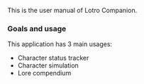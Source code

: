  This is the user manual of Lotro Companion.
 
 ### Goals and usage
 This application has 3 main usages:
 - Character status tracker
 - Character simulation
 - Lore compendium
 